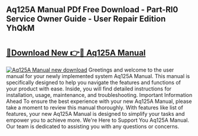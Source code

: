 ## Aq125A Manual PDf Free Download - Part-Rl0 Service Owner Guide - User Repair Edition YhQkM

# <h2><a href="http://bc813.oget.top/?id=Aq125A+Manual">🔗Download New 👉🔴 Aq125A Manual</a></h2>

[![Aq125A Manual new download](https://i.imgur.com/5g1atiW.png)](http://bc813.oget.top/?id=Aq125A+Manual)
Greetings and welcome to the user manual for your newly implemented system Aq125A Manual. This manual is specifically designed to help you navigate the features and functions of your product with ease. Inside, you will find detailed instructions for installation, usage, maintenance, and troubleshooting. Important Information Ahead To ensure the best experience with your new Aq125A Manual, please take a moment to review this manual thoroughly. With features like list of features, your new Aq125A Manual is designed to simplify your tasks and empower you to achieve more. We're Here to Support You Aq125A Manual. Our team is dedicated to assisting you with any questions or concerns.
